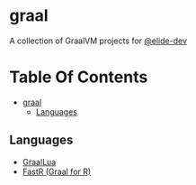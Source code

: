 # graal
A collection of GraalVM projects for [@elide-dev](https://github.com/elide-dev/)

# Table Of Contents

- [graal](#graal)
  - [Languages](#languages)

## Languages

- [GraalLua](https://github.com/Glavo/GraalLua)
- [FastR (Graal for R)](https://github.com/oracle/fastr)
